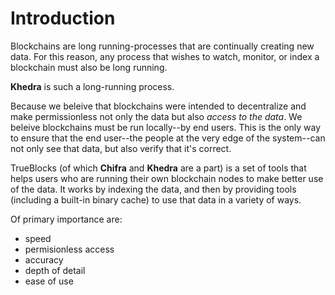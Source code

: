 # Introduction

Blockchains are long running-processes that are continually creating new data. For this reason, any process that wishes to watch, monitor, or index a blockchain must also be long running.

**Khedra** is such a long-running process.

Because we beleive that blockchains were intended to decentralize and make permissionless not only the data but also *access to the data*. We beleive blockchains must be run locally--by end users. This is the only way to ensure that the end user--the people at the very edge of the system--can not only see that data, but also verify that it's correct.

TrueBlocks (of which **Chifra** and **Khedra** are a part) is a set of tools that helps users who are running their own blockchain nodes to make better use of the data. It works by indexing the data, and then by providing tools (including a built-in binary cache) to use that data in a variety of ways.

Of primary importance are:

- speed
- permisionless access
- accuracy
- depth of detail
- ease of use
